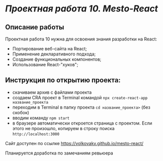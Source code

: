 # *Проектная работа 10. Mesto-React*

## Описание работы
Проектная работа 10 нужна для освоения знания разработки на React:
* Портирование веб-сайта на React;
* Применение декларативного подхода;
* Создание функциональных компонентов;
* Использование React-"хуков"; 

## Инструкция по открытию проекта:
* скачиваем архив с файлами проекта
* создаем CRA проект в Terminal командой `npx create-react-app название_проекта`
* переходим в Terminal в папку проекта `cd название_проекта>` (без скобок)
* вводим команду `npm start`
* в браузере автоматически откроется страница с проектом. Если этого не произошло, копируем в строку поиска `http://localhost:3000`

Сайт доступен по ссылке https://volkovakv.github.io/mesto-react/

Планируется доработка по замечаниям ревьюера
